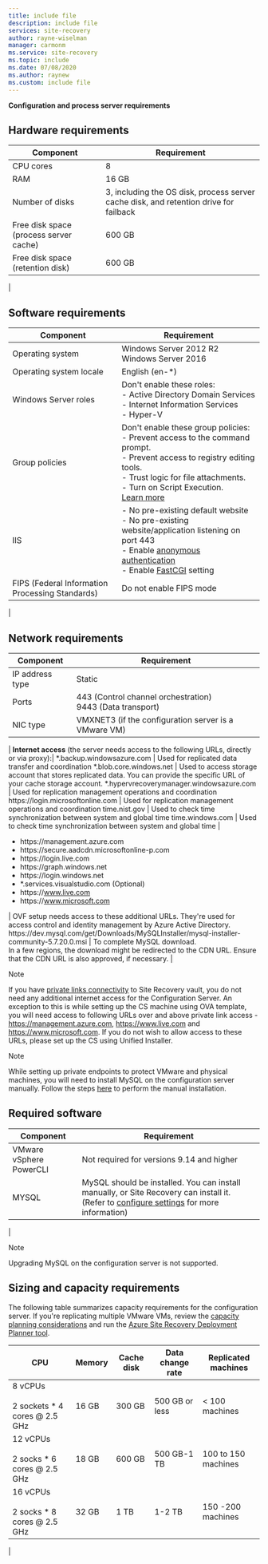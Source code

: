 ```yaml
---
title: include file
description: include file
services: site-recovery
author: rayne-wiselman
manager: carmonm
ms.service: site-recovery
ms.topic: include
ms.date: 07/08/2020
ms.author: raynew
ms.custom: include file
---
```


**Configuration and process server requirements**


## Hardware requirements

**Component** | **Requirement** 
--- | ---
CPU cores | 8 
RAM | 16 GB
Number of disks | 3, including the OS disk, process server cache disk, and retention drive for failback 
Free disk space (process server cache) | 600 GB
Free disk space (retention disk) | 600 GB
 | 

## Software requirements

**Component** | **Requirement** 
--- | ---
Operating system | Windows Server 2012 R2 <br> Windows Server 2016
Operating system locale | English (en-*)
Windows Server roles | Don't enable these roles: <br> - Active Directory Domain Services <br>- Internet Information Services <br> - Hyper-V 
Group policies | Don't enable these group policies: <br> - Prevent access to the command prompt. <br> - Prevent access to registry editing tools. <br> - Trust logic for file attachments. <br> - Turn on Script Execution. <br> [Learn more](/previous-versions/windows/it-pro/windows-7/gg176671(v=ws.10))
IIS | - No pre-existing default website <br> - No pre-existing website/application listening on port 443 <br>- Enable  [anonymous authentication](/previous-versions/windows/it-pro/windows-server-2008-R2-and-2008/cc731244(v=ws.10)) <br> - Enable [FastCGI](/previous-versions/windows/it-pro/windows-server-2008-R2-and-2008/cc753077(v=ws.10)) setting 
FIPS (Federal Information Processing Standards) | Do not enable FIPS mode
|

## Network requirements

**Component** | **Requirement** 
--- | --- 
IP address type | Static 
Ports | 443 (Control channel orchestration)<br>9443 (Data transport) 
NIC type | VMXNET3 (if the configuration server is a VMware VM)
 |
**Internet access**  (the server needs access to the following URLs, directly or via proxy):|
\*.backup.windowsazure.com | Used for replicated data transfer and coordination
\*.blob.core.windows.net | Used to access storage account that stores replicated data. You can provide the specific URL of your cache storage account.
\*.hypervrecoverymanager.windowsazure.com | Used for replication management operations and coordination
https:\//login.microsoftonline.com | Used for replication management operations and coordination 
time.nist.gov | Used to check time synchronization between system and global time
time.windows.com | Used to check time synchronization between system and global time
| <ul> <li> https:\//management.azure.com </li><li> https:\//secure.aadcdn.microsoftonline-p.com </li><li> https:\//login.live.com </li><li> https:\//graph.windows.net </li><li> https:\//login.windows.net </li><li> *.services.visualstudio.com (Optional) </li><li> https:\//www.live.com </li><li> https:\//www.microsoft.com </li></ul> | OVF setup needs access to these additional URLs. They're used for access control and identity management by Azure Active Directory.
https:\//dev.mysql.com/get/Downloads/MySQLInstaller/mysql-installer-community-5.7.20.0.msi  | To complete MySQL download. </br> In a few regions, the download might be redirected to the CDN URL. Ensure that the CDN URL is also approved, if necessary.
|

> [!NOTE]
> If you have [private links connectivity](../articles/site-recovery/hybrid-how-to-enable-replication-private-endpoints.md) to Site Recovery vault, you do not need any additional internet access for the Configuration Server. An exception to this is while setting up the CS machine using OVA template, you will need access to following URLs over and above private link access - https://management.azure.com, https://www.live.com and https://www.microsoft.com. If you do not wish to allow access to these URLs, please set up the CS using Unified Installer.

> [!NOTE]
> While setting up private endpoints to protect VMware and physical machines, you will need to install MySQL on the configuration server manually. Follow the steps [here](../articles/site-recovery/vmware-azure-deploy-configuration-server.md#configure-settings) to perform the manual installation. 

## Required software

**Component** | **Requirement** 
--- | ---
VMware vSphere PowerCLI | Not required for versions 9.14 and higher
MYSQL | MySQL should be installed. You can install manually, or Site Recovery can install it. (Refer to [configure settings](../articles/site-recovery/vmware-azure-deploy-configuration-server.md#configure-settings) for more information)
|

> [!NOTE]
> Upgrading MySQL on the configuration server is not supported.

## Sizing and capacity requirements

The following table summarizes capacity requirements for the configuration server. If you're replicating multiple VMware VMs, review the [capacity planning considerations](../articles/site-recovery/site-recovery-plan-capacity-vmware.md) and run the [Azure Site Recovery Deployment Planner tool](../articles/site-recovery/site-recovery-deployment-planner.md).


**CPU** | **Memory** | **Cache disk** | **Data change rate** | **Replicated machines**
--- | --- | --- | --- | ---
8 vCPUs<br/><br/> 2 sockets * 4 cores \@ 2.5 GHz | 16 GB | 300 GB | 500 GB or less | < 100 machines
12 vCPUs<br/><br/> 2 socks  * 6 cores \@ 2.5 GHz | 18 GB | 600 GB | 500 GB-1 TB | 100 to 150 machines
16 vCPUs<br/><br/> 2 socks  * 8 cores \@ 2.5 GHz | 32 GB | 1 TB | 1-2 TB | 150 -200 machines
|
